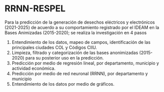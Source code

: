 # RRNN-RESPEL
Para la predicción de la generación de desechos eléctricos y electrónicos (2021-2025) de acuerdo a su comportamiento registrado por el IDEAM en la Bases Animizadas (2015-2020); se realiza la investigación en 4 pasos

1. Entendimiento de los datos, mapeo de campos, identificación de las principales ciudades COL y Códigos CIIU.
2. Limpieza, filtrado y categorización de las bases anonimizadas (2015-2020) para su posterior uso en la predicción.
3. Predicción por medio de regresión lineal, por departamento, municipio y actividad económica.
4. Predicción por medio de red neuronal (RRNN), por departamento y municipio
5. Entendimiento de los datos por medio de gráficos.

